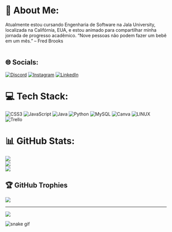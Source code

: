 # 💫 About Me:
Atualmente estou cursando Engenharia de Software na Jala University, localizada na Califórnia, EUA, e estou animado para compartilhar minha jornada de progresso acadêmico. “Nove pessoas não podem fazer um bebê em um mês.” – Fred Brooks<br><br>


## 🌐 Socials:
[![Discord](https://img.shields.io/badge/Discord-%237289DA.svg?logo=discord&logoColor=white)](https://discord.gg/https://discord.gg/dXAP36dX) [![Instagram](https://img.shields.io/badge/Instagram-%23E4405F.svg?logo=Instagram&logoColor=white)](https://instagram.com/https://www.instagram.com/dann__505/) [![LinkedIn](https://img.shields.io/badge/LinkedIn-%230077B5.svg?logo=linkedin&logoColor=white)](https://linkedin.com/in/https://www.linkedin.com/in/devdanilosantos/) 

# 💻 Tech Stack:
![CSS3](https://img.shields.io/badge/css3-%231572B6.svg?style=for-the-badge&logo=css3&logoColor=white) ![JavaScript](https://img.shields.io/badge/javascript-%23323330.svg?style=for-the-badge&logo=javascript&logoColor=%23F7DF1E) ![Java](https://img.shields.io/badge/java-%23ED8B00.svg?style=for-the-badge&logo=java&logoColor=white) ![Python](https://img.shields.io/badge/python-3670A0?style=for-the-badge&logo=python&logoColor=ffdd54) ![MySQL](https://img.shields.io/badge/mysql-%2300f.svg?style=for-the-badge&logo=mysql&logoColor=white) ![Canva](https://img.shields.io/badge/Canva-%2300C4CC.svg?style=for-the-badge&logo=Canva&logoColor=white) ![LINUX](https://img.shields.io/badge/Linux-FCC624?style=for-the-badge&logo=linux&logoColor=black) ![Trello](https://img.shields.io/badge/Trello-%23026AA7.svg?style=for-the-badge&logo=Trello&logoColor=white)
# 📊 GitHub Stats:
![](https://github-readme-stats.vercel.app/api?username=Danilo505&theme=gotham&hide_border=false&include_all_commits=false&count_private=false)<br/>
![](https://github-readme-streak-stats.herokuapp.com/?user=Danilo505&theme=gotham&hide_border=false)<br/>
![](https://github-readme-stats.vercel.app/api/top-langs/?username=Danilo505&theme=gotham&hide_border=false&include_all_commits=false&count_private=false&layout=compact)

## 🏆 GitHub Trophies
![](https://github-profile-trophy.vercel.app/?username=Danilo505&theme=nord&no-frame=false&no-bg=true&margin-w=4)

---
[![](https://visitcount.itsvg.in/api?id=Danilo505&icon=2&color=9)](https://visitcount.itsvg.in)

<!-- Proudly created with GPRM ( https://gprm.itsvg.in ) -->

![snake gif](https://github.com/Danilo505/Danilo505/blob/output/github-contribution-grid-snake.svg)
